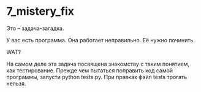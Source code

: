# 7_mistery_fix

Это – задача-загадка.

У вас есть программа. Она работает неправильно. Её нужно починить.

WAT?

На самом деле эта задача посвящена знакомству с таким понятием, как тестирование. Прежде чем пытаться поправить код самой программы, запусти python tests.py. При правках файл tests трогать нельзя.
